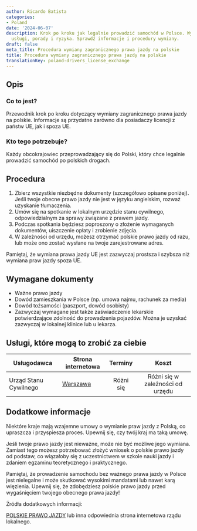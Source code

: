```yaml
---
author: Ricardo Batista
categories:
- Poland
date: '2024-06-07'
description: Krok po kroku jak legalnie prowadzić samochód w Polsce. Wymagane dokumenty,
  usługi, porady i ryzyka. Sprawdź informacje i procedury wymiany.
draft: false
meta_title: Procedura wymiany zagranicznego prawa jazdy na polskie
title: Procedura wymiany zagranicznego prawa jazdy na polskie
translationKey: poland-drivers_license_exchange
---
```



## Opis
### Co to jest?
Przewodnik krok po kroku dotyczący wymiany zagranicznego prawa jazdy na polskie. Informacje są przydatne zarówno dla posiadaczy licencji z państw UE, jak i spoza UE.

### Kto tego potrzebuje?
Każdy obcokrajowiec przeprowadzający się do Polski, który chce legalnie prowadzić samochód po polskich drogach.

## Procedura

1. Zbierz wszystkie niezbędne dokumenty (szczegółowo opisane poniżej). Jeśli twoje obecne prawo jazdy nie jest w języku angielskim, rozważ uzyskanie tłumaczenia.
2. Umów się na spotkanie w lokalnym urzędzie stanu cywilnego, odpowiedzialnym za sprawy związane z prawem jazdy.
3. Podczas spotkania będziesz poproszony o złożenie wymaganych dokumentów, uiszczenie opłaty i zrobienie zdjęcia.
4. W zależności od urzędu, możesz otrzymać polskie prawo jazdy od razu, lub może ono zostać wysłane na twoje zarejestrowane adres.

Pamiętaj, że wymiana prawa jazdy UE jest zazwyczaj prostsza i szybsza niż wymiana praw jazdy spoza UE.

## Wymagane dokumenty

- Ważne prawo jazdy
- Dowód zamieszkania w Polsce (np. umowa najmu, rachunek za media)
- Dowód tożsamości (paszport, dowód osobisty)
- Zazwyczaj wymagane jest także zaświadczenie lekarskie potwierdzające zdolność do prowadzenia pojazdów. Można je uzyskać zazwyczaj w lokalnej klinice lub u lekarza.

## Usługi, które mogą to zrobić za ciebie

| Usługodawca | Strona internetowa | Terminy | Koszt |
| --------------- | --------------- | :-------------: | :-------------: |
| Urząd Stanu Cywilnego     |  [Warszawa](http://www.um.warszawa.pl/)  |  Różni się  |  Różni się w zależności od urzędu  |

## Dodatkowe informacje
Niektóre kraje mają wzajemne umowy o wymianie praw jazdy z Polską, co upraszcza i przyspiesza proces. Upewnij się, czy twój kraj ma taką umowę.

Jeśli twoje prawo jazdy jest nieważne, może nie być możliwe jego wymiana. Zamiast tego możesz potrzebować złożyć wniosek o polskie prawo jazdy od podstaw, co wiązałoby się z uczestnictwem w szkole nauki jazdy i zdaniem egzaminu teoretycznego i praktycznego.

Pamiętaj, że prowadzenie samochodu bez ważnego prawa jazdy w Polsce jest nielegalne i może skutkować wysokimi mandatami lub nawet karą więzienia. Upewnij się, że zdobędziesz polskie prawo jazdy przed wygaśnięciem twojego obecnego prawa jazdy!

Źródła dodatkowych informacji:

[POLSKIE PRAWO JAZDY](http://www.rightservice.gov.lb/rightservice/Pages/RSHome.aspx?langId=1) lub inna odpowiednia strona internetowa rządu lokalnego.
